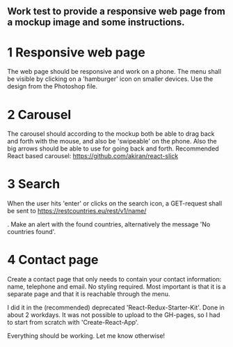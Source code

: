 ## Work test to provide a responsive web page from a mockup image and some instructions.

# 1 Responsive web page
The web page should be responsive and work on a phone. The menu shall be visible by clicking on a 'hamburger' icon on smaller devices. Use the design from the Photoshop file.

# 2 Carousel
The carousel should according to the mockup both be able to drag back and forth with the mouse, and also be 'swipeable' on the phone. Also the big arrows should be able to use for going back and forth.
Recommended React based carousel:
https://github.com/akiran/react-slick

# 3 Search
When the user hits 'enter' or clicks on the search icon, a GET-request shall be sent to https://restcountries.eu/rest/v1/name/<search word>. Make an alert with the found countries, alternatively the message 'No countries found'.

# 4 Contact page
Create a contact page that only needs to contain your contact information: name, telephone and email. No styling required. Most important is that it is a separate page and that it is reachable through the menu.

I did it in the (recommended) deprecated 'React-Redux-Starter-Kit'. Done in about 2 workdays.
It was not possible to upload to the GH-pages, so I had to start from scratch with 'Create-React-App'.

Everything should be working. Let me know otherwise!
